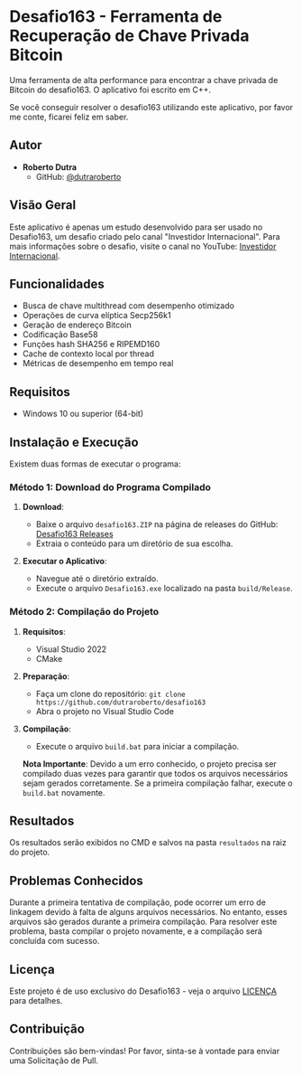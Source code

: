 # Desafio163 - Ferramenta de Recuperação de Chave Privada Bitcoin

Uma ferramenta de alta performance para encontrar a chave privada de Bitcoin do desafio163. O aplicativo foi escrito em C++.

Se você conseguir resolver o desafio163 utilizando este aplicativo, por favor me conte, ficarei feliz em saber.

## Autor
- **Roberto Dutra**
  - GitHub: [@dutraroberto](https://github.com/dutraroberto)

## Visão Geral
Este aplicativo é apenas um estudo desenvolvido para ser usado no Desafio163, um desafio criado pelo canal "Investidor Internacional". Para mais informações sobre o desafio, visite o canal no YouTube: [Investidor Internacional](https://www.youtube.com/@InvestidorInternacional).

## Funcionalidades
- Busca de chave multithread com desempenho otimizado
- Operações de curva elíptica Secp256k1
- Geração de endereço Bitcoin
- Codificação Base58
- Funções hash SHA256 e RIPEMD160
- Cache de contexto local por thread
- Métricas de desempenho em tempo real

## Requisitos
- Windows 10 ou superior (64-bit)

## Instalação e Execução

Existem duas formas de executar o programa:

### Método 1: Download do Programa Compilado

1. **Download**:
   - Baixe o arquivo `desafio163.ZIP` na página de releases do GitHub: [Desafio163 Releases](https://github.com/dutraroberto/desafio163/releases/tag/v0.2-beta)
   - Extraia o conteúdo para um diretório de sua escolha.

2. **Executar o Aplicativo**:
   - Navegue até o diretório extraído.
   - Execute o arquivo `Desafio163.exe` localizado na pasta `build/Release`.

### Método 2: Compilação do Projeto

1. **Requisitos**:
   - Visual Studio 2022
   - CMake

2. **Preparação**:
   - Faça um clone do repositório: `git clone https://github.com/dutraroberto/desafio163`
   - Abra o projeto no Visual Studio Code

3. **Compilação**:
   - Execute o arquivo `build.bat` para iniciar a compilação.
   
   **Nota Importante**: Devido a um erro conhecido, o projeto precisa ser compilado duas vezes para garantir que todos os arquivos necessários sejam gerados corretamente. Se a primeira compilação falhar, execute o `build.bat` novamente.

## Resultados
Os resultados serão exibidos no CMD e salvos na pasta `resultados` na raiz do projeto.

## Problemas Conhecidos

Durante a primeira tentativa de compilação, pode ocorrer um erro de linkagem devido à falta de alguns arquivos necessários. No entanto, esses arquivos são gerados durante a primeira compilação. Para resolver este problema, basta compilar o projeto novamente, e a compilação será concluída com sucesso.

## Licença
Este projeto é de uso exclusivo do Desafio163 - veja o arquivo [LICENÇA](LICENÇA) para detalhes.

## Contribuição
Contribuições são bem-vindas! Por favor, sinta-se à vontade para enviar uma Solicitação de Pull.

